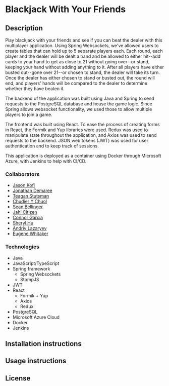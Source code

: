 # Blackjack With Your Friends

## Description
Play blackjack with your friends and see if you can beat the dealer with this multiplayer application. Using Spring Websockets, we've allowed users to create tables that can hold up to 5 separate players each. Each round, each player and the dealer will be dealt a hand and be allowed to either hit--add cards to your hand to get as close to 21 without going over--or stand, keeping your hand without adding anything to it. After all players have either busted out--gone over 21--or chosen to stand, the dealer will take its turn. Once the dealer has either chosen to stand or busted out, the round will end, and players' hands will be compared to the dealer to determine whether they have beaten it. 

The backend of the application was built using Java and Spring to send requests to the PostgreSQL database and house the game logic. Since Spring allows websocket functionality, we used those to allow multiple players to join a game. 

The frontend was built using React. To ease the process of creating forms in React, the Formik and Yup libraries were used. Redux was used to manipulate state throughout the application, and Axios was used to send requests to the backend. JSON web tokens (JWT) was used for user authentication and to keep track of sessions.

This application is deployed as a container using Docker through Microsoft Azure, with Jenkins to help with CI/CD.

### Collaborators
- [Jason Kofi](https://github.com/jkof86)
- [Jonathan Demaree](https://github.com/JonathanDemaree1)
- [Teagan Stutsman](https://github.com/TStutsman) 
- [Chudier Y Chuol](https://github.com/chudiercodes)
- [Sean Bellinger](https://github.com/sean-bellinger)
- [Jahi Citizen](https://github.com/Jahi-Citizen)
- [Connor Garcia](https://github.com/connor-eg)
- [Sheryl Hu](https://github.com/reversedentistry)
- [Andriy Lazaryev](https://github.com/ItsLaz)
- [Eugene Whitaker](https://github.com/Ewhitaker2023)

### Technologies 
- Java
- JavaScript/TypeScript
- Spring framework
    - Spring Websockets
    - StompJS
- JWT
- React 
    - Formik + Yup
    - Axios
    - Redux 
- PostgreSQL
- Microsoft Azure Cloud
- Docker 
- Jenkins

## Installation instructions

## Usage instructions

## License 